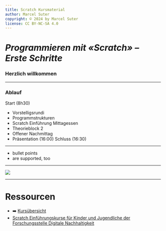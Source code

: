 ```yaml
---
title: Scratch Kursmaterial
author: Marcel Suter
copyright: © 2024 by Marcel Suter
license: CC BY-NC-SA 4.0
---
```


# *Programmieren mit «Scratch» – Erste Schritte*

### Herzlich willkommen

---

### Ablauf

Start (8h30)
- Vorstelligsrundi
- Programmstrukturen
- Scratch Einführung
Mittagessen
- Theorieblock 2
- Offener Nachmittag
- Präsentation (16:00)
Schluss (16:30)

---

* bullet points
* are supported, too

---

![](./assets/me.jpg)

---

# Ressourcen

- :arrow_right: [Kursübersicht](https://marcelsuter.ch/projekte/ferienpass-programmieren-mit-scratch-erste-schritte/)
- [Scratch Einführungskurse für Kinder und Jugendliche der Forschungsstelle Digitale Nachhaltigkeit](https://www.digitale-nachhaltigkeit.unibe.ch/dienstleistungen/digital_skills_kurse/scratch_einfuehrungskurse_fuer_kinder_und_jugendliche/index_ger.html)